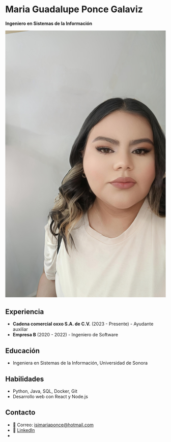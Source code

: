 # Maria Guadalupe Ponce Galaviz 
**Ingeniero en Sistemas de la Información**  

![Foto de perfil](https://github.com/MariaGalaviz/MariaPonceGalaviz-/blob/713a44304db4ac64c17288834029c3aa3fd0ac31/IMG_20250326_184028.jpg)  

## Experiencia  
- **Cadena comercial oxxo S.A. de C.V.** (2023 - Presente) - Ayudante auxiliar  
- **Empresa B** (2020 - 2022) - Ingeniero de Software  

## Educación  
- Ingeniera en Sistemas de la Información, Universidad de Sonora  

## Habilidades  
- Python, Java, SQL, Docker, Git  
- Desarrollo web con React y Node.js  

## Contacto  
- 📧 Correo: isimariaponce@hotmail.com
- 💼 [LinkedIn](https://mx.linkedin.com/in/maria-galaviz)
- 
